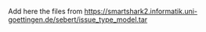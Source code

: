 Add here the files from https://smartshark2.informatik.uni-goettingen.de/sebert/issue_type_model.tar